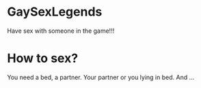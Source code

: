 # GaySexLegends
Have sex with someone in the game!!!

# How to sex?
You need a bed, a partner. Your partner or you lying in bed. And ...